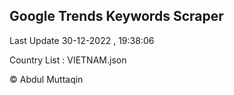 

## Google Trends Keywords Scraper 
 
Last Update 30-12-2022 , 19:38:06

Country List :
VIETNAM.json



© Abdul Muttaqin 
